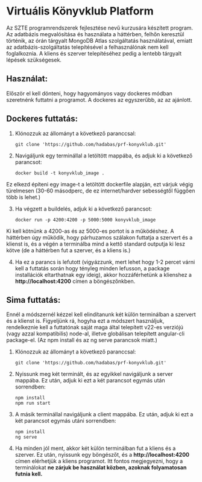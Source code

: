 # Virtuális Könyvklub Platform
Az SZTE programrendszerek fejlesztése nevű kurzusára készített program. Az adatbázis megvalósítása és használata a háttérben, felhőn keresztül történik, az órán tárgyalt MongoDB Atlas szolgáltatás használatával, emiatt az adatbázis-szolgáltatás telepítésével a felhasználónak nem kell foglalkoznia. A kliens és szerver telepítéséhez pedig a lentebb tárgyalt lépések szükségesek.
## Használat:
Először el kell dönteni, hogy hagyományos vagy dockeres módban szeretnénk futtatni a programot. A dockeres az egyszerűbb, az az ajánlott.
## Dockeres futtatás:
1. Klónozzuk az állományt a következő paranccsal:
   ```
   git clone 'https://github.com/hadabas/prf-konyvklub.git'
   ```
2. Navigáljunk egy terminállal a letöltött mappába, és adjuk ki a következő parancsot:
   ```
   docker build -t konyvklub_image .
   ```
Ez elkezd építeni egy image-t a letöltött dockerfile alapján, ezt várjuk végig türelmesen (30-60 másodperc, de ez internet/hardver sebességtől függően több is lehet.)

3. Ha végzett a buildelés, adjuk ki a következő parancsot:
   ```
   docker run -p 4200:4200 -p 5000:5000 konyvklub_image
   ```
Ki kell kötnünk a 4200-as és az 5000-es portot is a működéshez. A háttérben úgy működik, hogy párhuzamos szálakon futtatja a szervert és a klienst is, és a végén a terminálba mind a kettő standard outputja ki lesz kötve (de a háttérben fut a szerver, és a kliens is.)


4. Ha ez a parancs is lefutott (vigyázzunk, mert lehet hogy 1-2 percet várni kell a futtatás során hogy tényleg minden lefusson, a package installációk eltarthatnak egy ideig), akkor hozzáférhetünk a klienshez a
   **http://localhost:4200**
címen a böngészőnkben.

## Sima futtatás:
Ennél a módszernél kézzel kell elindítanunk két külön terminálban a szervert és a klienst is. Figyeljünk rá, hogyha ezt a módszert használjuk, rendelkeznie kell a futtatónak saját maga által telepített v22-es verziójú (vagy azzal kompatibilis) node-al, illetve globálisan telepített angular-cli package-el. (Az npm install és az ng serve parancsok miatt.)

1. Klónozzuk az állományt a következő paranccsal:
   ```
   git clone 'https://github.com/hadabas/prf-konyvklub.git'
   ```
2. Nyissunk meg két terminált, és az egyikkel navigáljunk a server mappába. Ez után, adjuk ki ezt a két parancsot egymás után sorrendben:
   ```
   npm install
   npm run start
   ```
3. A másik terminállal navigáljunk a client mappába. Ez után, adjuk ki ezt a két parancsot egymás utáni sorrendben:
   ```
   npm install
   ng serve
   ```
4. Ha minden jól ment, akkor két külön terminálban fut a kliens és a szerver. Ez után, nyissunk egy böngészőt, és a
   **http://localhost:4200**
címen elérhetjük a kliens programot. Itt fontos megjegyezni, hogy a terminálokat **ne zárjuk be használat közben, azoknak folyamatosan futnia kell.**
